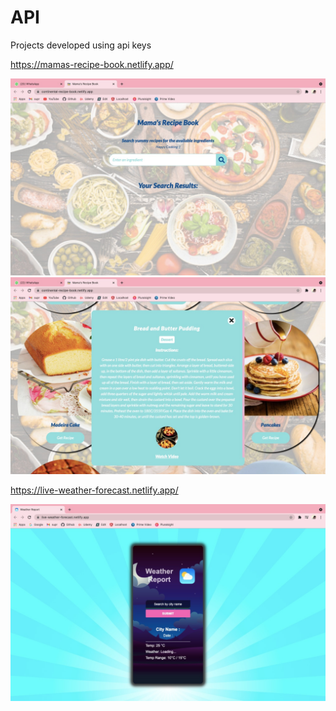 # API

Projects developed using api keys

https://mamas-recipe-book.netlify.app/

<img src="https://github.com/suprajaarthi/API/blob/main/Recipe%20api/SS1.jpeg">

<img src="https://github.com/suprajaarthi/API/blob/main/Recipe%20api/ss3.jpeg">

https://live-weather-forecast.netlify.app/

<img src="https://github.com/suprajaarthi/API/blob/main/weather-api/ss1.jpeg">



